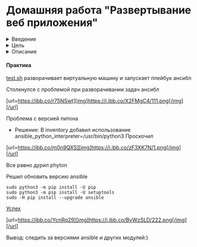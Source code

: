 # Домашняя работа "Развертывание веб приложения"

<details>
<summary>Введение</summary>

За последние десятилетия, средняя скорость разработки увеличивается с большой прогрессией от года к году, потому что IT продукты приносят огромные деньги бизнесу практически в любой сфере. Высокая интенсивность породила большое количество методологий, ускоряющих разработку. Также выросли требования к инфраструктуре. Появилась необходимость динамически обновлять, откатывать, масштабировать и резервировать нашу инфраструктуру. В нынешних реалиях, одной из ключевых методологий в построении информационных систем, является - Infrastructure as Code ( Инфраструктура как код, IaC ). Она подразумевает подход для управления и описания инфраструктуры ЦОД через конфигурационные файлы, а не через ручное редактирование конфигураций на серверах или интерактивное взаимодействие. Этот подход может включать в себя как
декларативный способ описания инфраструктуры, так и через скрипты.  
IaC несёт в себе следующие плюсы:  
Скорость и уменьшение затрат  
Масштабируемость и стандартизация  
Безопасность и документация  
Восстановление в аварийных ситуациях  
P.S. Подробнее про IaC, вы можете почитать в статье - https://habr.com/ru/company/otus/blog/574278/  
В данной работе, мы применим знания полученные в прошлых уроках и опишем базовую инфраструктуру с помощью конфигураций и манифестов  
</details>

<details>
<summary>Цель</summary>

Получить практические навыки в настройке инфраструктуры с помощью манифестов и конфигураций. Отточить навыки использования ansible/vagrant/docker.   
</details>

<details>
<summary>Описание</summary>

Варианты стенда:  
nginx + php-fpm (laravel/wordpress) + python (flask/django) + js(react/angular);  
nginx + java (tomcat/jetty/netty) + go + ruby;  
можно свои комбинации.  
Реализации на выбор:  
на хостовой системе через конфиги в /etc;  
деплой через docker-compose.  
Для усложнения можно попросить проекты у коллег с курсов по разработке  
К сдаче принимается:  
vagrant стэнд с проброшенными на локалхост портами  
каждый порт на свой сайт  
через нжинкс Формат сдачи ДЗ - vagrant + ansible  

</details>

#### Практика

[test.sh](test.sh) разворачивает виртуальную машину и запускает плейбук ансибл

Столкнулся с проблемой при разворачивании задач ансибл

[url=https://ibb.co/r75NSwt][img]https://i.ibb.co/X2FMgC4/111.png[/img][/url]

Проблема с версией питона
+ Решение: В inventory добавил использование ansible_python_interpreter=/usr/bin/python3
Проскочил

[url=https://ibb.co/m0n9QXS][img]https://i.ibb.co/zF3XK7N/1.png[/img][/url]

Все равно дурил phyton

Решил обновить версию ansible
```
sudo python3 -m pip install -U pip
sudo python3 -m pip install -U setuptools
sudo -H pip install --upgrade ansible
```

[Успех](ansible.log)

[url=https://ibb.co/YcnRq29][img]https://i.ibb.co/ByWzSLD/222.png[/img][/url]

Вывод: следить за версиями ansible и других модулей:)







